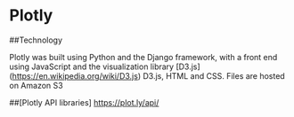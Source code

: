 # Plotly

##Technology

Plotly was built using Python and the Django framework, with a front end using JavaScript and the visualization library 
[D3.js] (https://en.wikipedia.org/wiki/D3.js)
D3.js, HTML and CSS. Files are hosted on Amazon S3


##[Plotly API libraries] https://plot.ly/api/